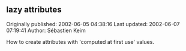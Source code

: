 ## lazy attributes

Originally published: 2002-06-05 04:38:16
Last updated: 2002-06-07 07:19:41
Author: Sébastien Keim

How to create attributes with 'computed at first use' values.